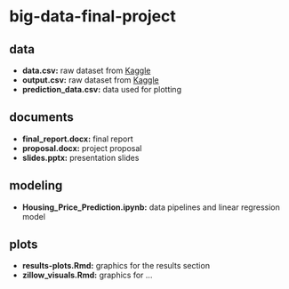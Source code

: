 # big-data-final-project

## data
-	**data.csv:** raw dataset from [Kaggle](https://www.kaggle.com/datasets/shree1992/housedata)
-	**output.csv:** raw dataset from [Kaggle](https://www.kaggle.com/datasets/shree1992/housedata)
-	**prediction_data.csv:** data used for plotting
## documents
-	**final_report.docx:** final report
-	**proposal.docx:** project proposal
-	**slides.pptx:** presentation slides
## modeling
-	**Housing_Price_Prediction.ipynb:** data pipelines and linear regression model
## plots
-	**results-plots.Rmd:** graphics for the results section
-	**zillow_visuals.Rmd:** graphics for ... 
